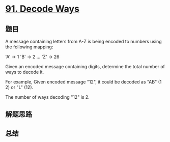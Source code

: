 # [91. Decode Ways](https://leetcode.com/problems/decode-ways/)

## 题目

        
A message containing letters from A-Z is being encoded to numbers using the following mapping:


'A' -> 1
'B' -> 2
...
'Z' -> 26



Given an encoded message containing digits, determine the total number of ways to decode it.



For example,
Given encoded message "12",
it could be decoded as "AB" (1 2) or "L" (12).



The number of ways decoding "12" is 2.

      

## 解题思路


## 总结


